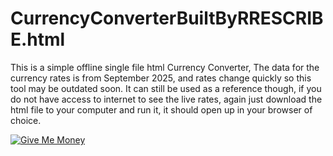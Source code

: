 # CurrencyConverterBuiltByRRESCRIBE.html

This is a simple offline single file html Currency Converter, The data for the currency rates is from September 2025, and rates change quickly so this tool may be outdated soon. It can still be used as a reference though, if you do not have access to internet to see the live rates, again just download the html file to your computer and run it, it should open up in your browser of choice. 

[![Give Me Money](https://img.buymeacoffee.com/button-api/?text=Give+Me+Money&slug=rrescribe&button_colour=FFDD00&font_colour=000000&font_family=Poppins&outline_colour=000000&coffee_colour=ffffff)](https://buymeacoffee.com/rrescribe)
